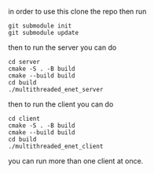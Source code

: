 in order to use this clone the repo then run
```
git submodule init
git submodule update
```

then to run the server you can do 
```
cd server
cmake -S . -B build
cmake --build build
cd build
./multithreaded_enet_server
```

then to run the client you can do
```
cd client
cmake -S . -B build
cmake --build build
cd build
./multithreaded_enet_client
```
you can run more than one client at once.
